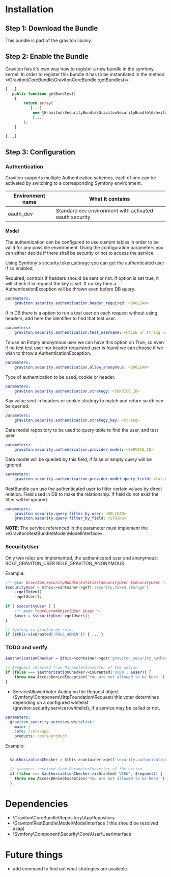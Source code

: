 # Installation

## Step 1: Download the Bundle

This bundle is part of the graviton library.

## Step 2: Enable the Bundle

Graviton has it's own way how to register a new bundle in the symfony kernel.
In order to register this bundle it has to be instantiated in the method »\Graviton\CoreBundle\GravitonCoreBundle::getBundles()«.

```php
[...]
   public function getBundles()
    {
        return array(
           [...]
            new \Graviton\SecurityBundle\GravitonSecurityBundle\GravitonSecurityBundle(),
            [...]
        );
    }    

[...]
```

## Step 3: Configuration

### Authentication

Graviton supports multiple Authentication schemes, each of one can be activated by switching to a corresponding Symfony
environment.

Environment name  | What it contains
------------- | -------------
oauth_dev  | Standard `dev` environment with activated oauth security

#### Model

The authentication con be configured to use custom tables in order to be valid for any possible environment.
Using the configuration parameters you can either decide if there shall be security or not to access the service.
 
 Using Symfony's security.token_storage you can get the authenticated user if so enabled, 
 
Required, controls if headers should be sent or not. If option is set true, it will check if in request the key is set.
If no key then a AuthenticationException will be thrown even before DB query. 
```yml
parameters:
    graviton.security.authentication.header_required: <BOOLEAN>
```

If in DB there is a option to run a test user on each request without using headers, add here the identifier to find 
that test user. 
```yml
parameters:
    graviton.security.authentication.test_username: <FALSE or string username >
```

To use an Empty anonymous user we can have this option on True, so even if no test test user nor header requested user 
is found we can choose if we wish to throw a AuthenticationException. 
```yml
parameters:
    graviton.security.authentication.allow_anonymous: <BOOLEAN>
```

Type of authentication to be used, cookie or header. 
```yml
parameters:
    graviton.security.authentication.strategy: <SERVICE_ID>
```

Kay value sent in headers or cookie strategy to match and return so db can be queried. 
```yml
parameters:
    graviton.security.authentication.strategy_key: <string>
```

Data model repository to be used to query table to find the user, and test user. 
```yml
parameters:
    graviton.security.authentication.provider.model: <SERVICE_ID>
```

Data model will be queried by this field, if false or empty query will be ignored. 
```yml
parameters:
    graviton.security.authentication.provider.model.query_field: <false | string>
```

RestBundle can use the authenticated user to filter certain values by direct relation. 
Field used in DB to make the relationship. If field do not exist the filter will be ignored.
```yml
parameters:
    graviton.security.query.filter_by_user: <BOLLEAN>
    graviton.security.query.filter_by_field: <STRING>
```


**NOTE**:
The service referenced in the parameter must implement the »\Graviton\RestBundle\Model\ModelInterface«.

### SecurityUser

Only two roles are implemented, the authenticated user and anonymous:
ROLE_GRAVITON_USER
ROLE_GRAVITON_ANONYMOUS


Example:

```php
/** @var Graviton\SecurityBundle\Entities\SecurityUser $securityUser */
$securityUser = $this->container->get('security.token_storage')
    ->getToken()
    ->getUser();
    
if ( $securityUser ) {
    /** @var YourCustomObjectUser $user */
    $user = $securityUser->getUser();
}

// Symfony is granted by role, 
if ($this->isGranted('ROLE_ADMIN')) { ... }


```


### TODO and verify.
```php
$authorizationChecker = $this->container->get('graviton_security_authenticator');
  
// $request received from ParameterConverter of the action
if (false === $authorizationChecker->isGranted('VIEW', $user)) {
    throw new AccessDeniedException('You are not allowed to be here.');
}  
```


- ServiceAllowedVoter
Acting on the Request object (Symfony\Component\HttpFoundation\Request) this voter determines depending
on a configured whitelist (graviton.security.services.whitelist), if a service may be called or not.

```yml
parameters: 
  graviton.security.services.whitelist: 
    main: /
    core: /core/app
    products: /core/product 
```

Example:

```php

  $authorizationChecker = $this->container->get('security.authorization_checker');

  // $request received from ParameterConverter of the action.
  if (false === $authorizationChecker->isGranted('VIEW', $request)) {
    throw new AccessDeniedException('You are not allowed to be here.');
  }  
```

# Dependencies

- \Graviton\CoreBundle\Repository\AppRepository
- \Graviton\RestBundle\Model\ModelInterface ( this should be resolved asap)
- \Symfony\Component\Security\Core\User\UserInterface

# Future things

- add command to find out what strategies are available.
